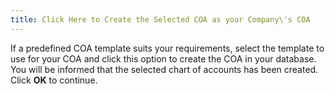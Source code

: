 ```yaml
---
title: Click Here to Create the Selected COA as your Company\'s COA
---
```



If a predefined COA template suits your requirements, select the template  to use for your COA and click this option to create the COA in your database.  You will be informed that the selected chart of accounts has been created.  Click **OK** to continue.
